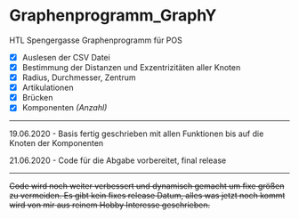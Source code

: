 # Graphenprogramm_GraphY
HTL Spengergasse Graphenprogramm für POS

- [x] Auslesen der CSV Datei
- [x] Bestimmung der Distanzen und Exzentrizitäten aller Knoten
- [x] Radius, Durchmesser, Zentrum
- [x] Artikulationen
- [x] Brücken
- [x] Komponenten *(Anzahl)*

---

19.06.2020 - Basis fertig geschrieben mit allen Funktionen bis auf die Knoten der Komponenten

21.06.2020 - Code für die Abgabe vorbereitet, final release

---

~~Code wird noch weiter verbessert und dynamisch gemacht um fixe größen zu vermeiden. Es gibt kein fixes release Datum, alles was jetzt noch kommt wird von mir aus reinem Hobby Interesse geschrieben.~~
